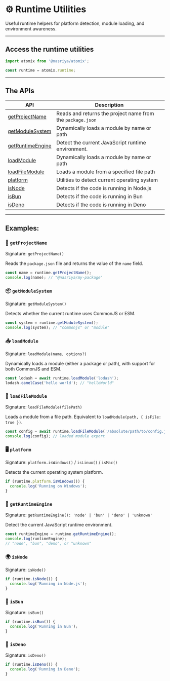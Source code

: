 # ⚙️ Runtime Utilities
Useful runtime helpers for platform detection, module loading, and environment awareness.

---
## Access the runtime utilities
```ts
import atomix from '@nasriya/atomix';

const runtime = atomix.runtime;
```

---
## The APIs
| API                                    | Description                                                |
| -------------------------------------- | ---------------------------------------------------------- |
| [getProjectName](#-getprojectname)     | Reads and returns the project name from the `package.json` |
| [getModuleSystem](#-getmodulesystem)   | Dynamically loads a module by name or path                 |
| [getRuntimeEngine](#-getruntimeengine) | Detect the current JavaScript runtime environment.         |
| [loadModule](#-loadmodule)             | Dynamically loads a module by name or path                 |
| [loadFileModule](#-loadfilemodule)     | Loads a module from a specified file path                  |
| [platform](#-platform)                 | Utilities to detect current operating system               |
| [isNode](#-isnode)                     | Detects if the code is running in Node.js                  |
| [isBun](#-isbun)                       | Detects if the code is running in Bun                      |
| [isDeno](#-isnode)                     | Detects if the code is running in Deno                     |



---
## Examples:

### 🧾 `getProjectName`
Signature: `getProjectName()`

Reads the `package.json` file and returns the value of the `name` field.

```ts
const name = runtime.getProjectName();
console.log(name); // "@nasriya/my-package"
```

### 📦 `getModuleSystem`
Signature: `getModuleSystem()`

Detects whether the current runtime uses CommonJS or ESM.

```ts
const system = runtime.getModuleSystem();
console.log(system); // "commonjs" or "module"
```

### 📥 `loadModule`
Signature: `loadModule(name, options?)`

Dynamically loads a module (either a package or path), with support for both CommonJS and ESM.

```ts
const lodash = await runtime.loadModule('lodash');
lodash.camelCase('hello world'); // "helloWorld"
```

### 📄 `loadFileModule`
Signature: `loadFileModule(filePath)`

Loads a module from a file path. Equivalent to `loadModule(path, { isFile: true })`.

```ts
const config = await runtime.loadFileModule('/absolute/path/to/config.js');
console.log(config); // loaded module export
```

### 🖥 `platform`
Signature: `platform.isWindows()` / `isLinux()` / `isMac()`

Detects the current operating system platform.

```ts
if (runtime.platform.isWindows()) {
  console.log('Running on Windows');
}
```

### 🧠 `getRuntimeEngine`
Signature: `getRuntimeEngine(): 'node' | 'bun' | 'deno' | 'unknown'`

Detect the current JavaScript runtime environment.

```ts
const runtimeEngine = runtime.getRuntimeEngine();
console.log(runtimeEngine);
// "node", "bun", "deno", or "unknown"
```

### 🌍 `isNode`
Signature: `isNode()`

```ts
if (runtime.isNode()) {
  console.log('Running in Node.js');
}
```

### 🥖 `isBun`
Signature: `isBun()`

```ts
if (runtime.isBun()) {
  console.log('Running in Bun');
}
```

### 🦕 `isDeno`
Signature: `isDeno()`

```ts
if (runtime.isDeno()) {
  console.log('Running in Deno');
}
```